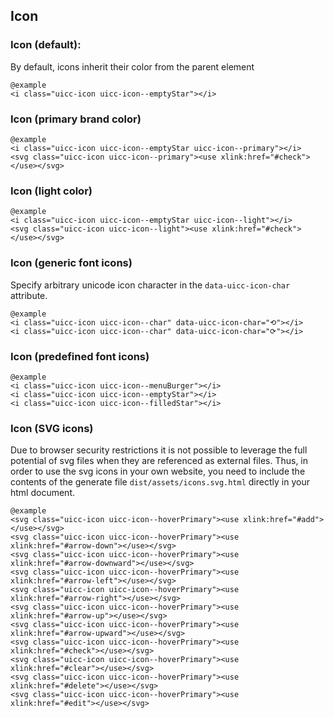 ## Icon

### Icon (default):

By default, icons inherit their color from the parent element 

    @example
    <i class="uicc-icon uicc-icon--emptyStar"></i>

### Icon (primary brand color)
  
    @example
    <i class="uicc-icon uicc-icon--emptyStar uicc-icon--primary"></i>
    <svg class="uicc-icon uicc-icon--primary"><use xlink:href="#check"></use></svg>

### Icon (light color)
  
    @example
    <i class="uicc-icon uicc-icon--emptyStar uicc-icon--light"></i>
    <svg class="uicc-icon uicc-icon--light"><use xlink:href="#check"></use></svg>

### Icon (generic font icons)

Specify arbitrary unicode icon character in the `data-uicc-icon-char` attribute.

    @example
    <i class="uicc-icon uicc-icon--char" data-uicc-icon-char="⟲"></i>
    <i class="uicc-icon uicc-icon--char" data-uicc-icon-char="⟳"></i>

### Icon (predefined font icons)
  
    @example
    <i class="uicc-icon uicc-icon--menuBurger"></i>
    <i class="uicc-icon uicc-icon--emptyStar"></i>
    <i class="uicc-icon uicc-icon--filledStar"></i>

### Icon (SVG icons)

Due to browser security restrictions it is not possible to leverage the full potential of svg files when they are referenced as external files. Thus, in order to use the svg icons in your own website, you need to include the contents of the generate file `dist/assets/icons.svg.html` directly in your html document.

    @example
    <svg class="uicc-icon uicc-icon--hoverPrimary"><use xlink:href="#add"></use></svg>
    <svg class="uicc-icon uicc-icon--hoverPrimary"><use xlink:href="#arrow-down"></use></svg>
    <svg class="uicc-icon uicc-icon--hoverPrimary"><use xlink:href="#arrow-downward"></use></svg>
    <svg class="uicc-icon uicc-icon--hoverPrimary"><use xlink:href="#arrow-left"></use></svg>
    <svg class="uicc-icon uicc-icon--hoverPrimary"><use xlink:href="#arrow-right"></use></svg>
    <svg class="uicc-icon uicc-icon--hoverPrimary"><use xlink:href="#arrow-up"></use></svg>
    <svg class="uicc-icon uicc-icon--hoverPrimary"><use xlink:href="#arrow-upward"></use></svg>
    <svg class="uicc-icon uicc-icon--hoverPrimary"><use xlink:href="#check"></use></svg>
    <svg class="uicc-icon uicc-icon--hoverPrimary"><use xlink:href="#clear"></use></svg>
    <svg class="uicc-icon uicc-icon--hoverPrimary"><use xlink:href="#delete"></use></svg>
    <svg class="uicc-icon uicc-icon--hoverPrimary"><use xlink:href="#edit"></use></svg>
